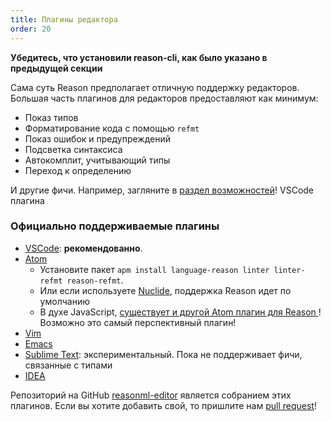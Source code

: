 ```yaml
---
title: Плагины редактора
order: 20
---
```


**Убедитесь, что установили reason-cli, как было указано в предыдущей секции**

Сама суть Reason предполагает отличную поддержку редакторов. Большая часть плагинов для редакторов предоставляют
как минимум:
- Показ типов
- Форматирование кода с помощью `refmt`
- Показ ошибок и предупреждений
- Подсветка синтаксиса
- Автокомплит, учитывающий типы
- Переход к определению

И другие фичи. Например, загляните в [раздел возможностей](https://github.com/reasonml-editor/vscode-reasonml#features)!
VSCode плагина

### Официально поддерживаемые плагины

- [VSCode](https://github.com/reasonml-editor/vscode-reasonml): **рекомендованно**.
- [Atom](https://github.com/314eter/atom-ocaml-merlin)
  - Установите пакет `apm install language-reason linter linter-refmt reason-refmt`.
  - Или если используете [Nuclide](https://nuclide.io/), поддержка Reason идет по умолчанию
  - В духе JavaScript, [существует и другой Atom плагин для Reason ](https://github.com/zaaack/atom-ide-reason)!
    Возможно это самый перспективный плагин!
- [Vim](https://github.com/reasonml-editor/vim-reason)
- [Emacs](https://github.com/reasonml-editor/reason-mode)
- [Sublime Text](https://github.com/reasonml-editor/sublime-reason): экспериментальный. Пока не поддерживает
фичи, связанные с типами
- [IDEA](https://github.com/reasonml-editor/reasonml-idea-plugin)

Репозиторий на GitHub [reasonml-editor](https://github.com/reasonml-editor/) является собранием этих плагинов.
Если вы хотите добавить свой, то пришлите нам [pull request](https://github.com/reasonml/reasonml.github.io)!
